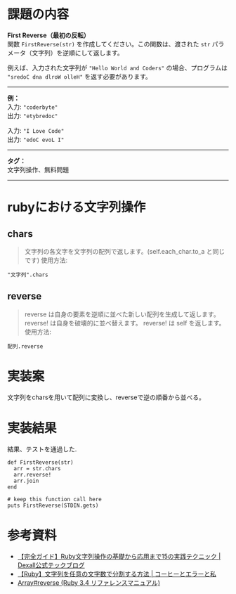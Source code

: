 # 課題の内容
**First Reverse（最初の反転）**  
関数 `FirstReverse(str)` を作成してください。この関数は、渡された `str` パラメータ（文字列）を逆順にして返します。

例えば、入力された文字列が `"Hello World and Coders"` の場合、プログラムは `"sredoC dna dlroW olleH"` を返す必要があります。

---

**例：**  
入力: `"coderbyte"`  
出力: `"etybredoc"`

入力: `"I Love Code"`  
出力: `"edoC evoL I"`

---

**タグ：**  
文字列操作、無料問題

---

# rubyにおける文字列操作
## chars
> 文字列の各文字を文字列の配列で返します。(self.each_char.to_a と同じです) 
使用方法:

```
"文字列".chars
```
## reverse

> reverse は自身の要素を逆順に並べた新しい配列を生成して返します。 reverse! は自身を破壊的に並べ替えます。 reverse! は self を返します。 
使用方法: 
```
配列.reverse
```

# 実装案
文字列をcharsを用いて配列に変換し、reverseで逆の順番から並べる。

# 実装結果
結果、テストを通過した.

```
def FirstReverse(str)
  arr = str.chars
  arr.reverse!
  arr.join
end

# keep this function call here 
puts FirstReverse(STDIN.gets)
```


# 参考資料
- [【完全ガイド】Ruby文字列操作の基礎から応用まで15の実践テクニック | Dexall公式テックブログ](https://dexall.co.jp/articles/?p=1525)
- [【Ruby】文字列を任意の文字数で分割する方法 | コーヒーとエラーと私](https://code-brew.blog/ruby-string-scan/)
- [Array#reverse (Ruby 3.4 リファレンスマニュアル)](https://docs.ruby-lang.org/ja/latest/method/Array/i/reverse.html)
